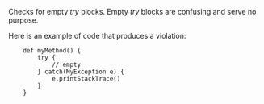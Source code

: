 
Checks for empty *try* blocks. Empty *try* blocks are confusing and serve no purpose.

Here is an example of code that produces a violation:

```
    def myMethod() {
        try {
            // empty
        } catch(MyException e) {
            e.printStackTrace()
        }
    }
```

